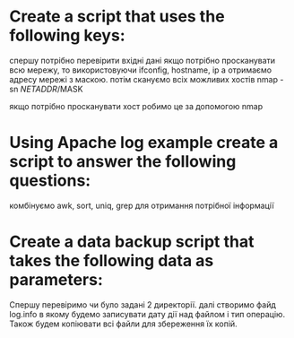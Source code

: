 # Create a script that uses the following keys:

спершу потрібно перевірити вхідні дані
якщо потрібно просканувати всю мережу, то використовуючи ifconfig, hostname, ip a отримаємо адресу мережі з маскою. потім скануємо всіх можливих хостів nmap -sn $NETADDR/$MASK

якщо потрібно просканувати хост робимо це за допомогою nmap

# Using Apache log example create a script to answer the following questions:

комбінуємо awk, sort, uniq, grep для отримання потрібної інформації

# Create a data backup script that takes the following data as parameters:

Спершу перевіримо чи було задані 2 директорії. далі створимо файд log.info в якому будемо записувати дату дії над файлом і тип операцію. Також будем копіювати всі файли для збереження їх копій.